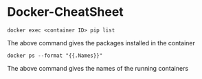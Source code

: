 # Docker-CheatSheet
```
docker exec <container ID> pip list
```
The above command gives the packages installed in the container
 ```
 docker ps --format "{{.Names}}"
 ```
The above command gives the names of the running containers
 
